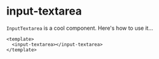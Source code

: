 # input-textarea

`InputTextarea` is a cool component. Here's how to use it...

```
<template>
  <input-textarea></input-textarea>
</template>
```
